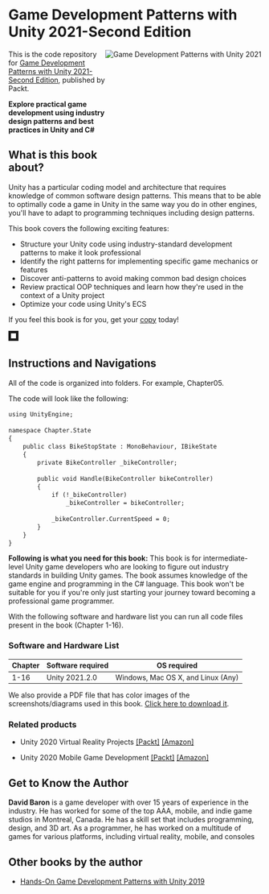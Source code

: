 # Game Development Patterns with Unity 2021-Second Edition

<a href="https://www.packtpub.com/product/game-development-patterns-with-unity-2021-second-edition/9781800200814"><img src="https://static.packt-cdn.com/products/9781800200814/cover/smaller" alt="Game Development Patterns with Unity 2021" height="256px" align="right"></a>

This is the code repository for [Game Development Patterns with Unity 2021-Second Edition](https://www.packtpub.com/product/game-development-patterns-with-unity-2021-second-edition/9781800200814), published by Packt.

**Explore practical game development using industry design patterns and best practices in Unity and C#**

## What is this book about?
Unity has a particular coding model and architecture that requires knowledge of common software design patterns. This means that to be able to optimally code a game in Unity in the same way you do in other engines, you'll have to adapt to programming techniques including design patterns.

This book covers the following exciting features: 
* Structure your Unity code using industry-standard development patterns to make it look professional
* Identify the right patterns for implementing specific game mechanics or features
* Discover anti-patterns to avoid making common bad design choices
* Review practical OOP techniques and learn how they're used in the context of a Unity project
* Optimize your code using Unity's ECS

If you feel this book is for you, get your [copy](https://www.amazon.com/dp/1800200811) today!

<a href="https://www.packtpub.com/?utm_source=github&utm_medium=banner&utm_campaign=GitHubBanner"><img src="https://raw.githubusercontent.com/PacktPublishing/GitHub/master/GitHub.png" 
alt="https://www.packtpub.com/" border="5" /></a>


## Instructions and Navigations
All of the code is organized into folders. For example, Chapter05.

The code will look like the following:
```
using UnityEngine;

namespace Chapter.State
{
    public class BikeStopState : MonoBehaviour, IBikeState
    {
        private BikeController _bikeController; 
        
        public void Handle(BikeController bikeController)
        {
            if (!_bikeController)
                _bikeController = bikeController;

            _bikeController.CurrentSpeed = 0;
        }
    }
}
```

**Following is what you need for this book:**
This book is for intermediate-level Unity game developers who are looking to figure out industry standards in building Unity games. The book assumes knowledge of the game engine and programming in the C# language. This book won't be suitable for you if you're only just starting your journey toward becoming a professional game programmer.

With the following software and hardware list you can run all code files present in the book (Chapter 1-16).

### Software and Hardware List

| Chapter  | Software required                   | OS required                        |
| -------- | ------------------------------------| -----------------------------------|
| 1-16       | Unity 2021.2.0                | Windows, Mac OS X, and Linux (Any) |



We also provide a PDF file that has color images of the screenshots/diagrams used in this book. [Click here to download it](https://static.packt-cdn.com/downloads/9781800200814_ColorImages.pdf).



### Related products <Other books you may enjoy>
* Unity 2020 Virtual Reality Projects [[Packt]](https://www.packtpub.com/product/unity-2020-virtual-reality-projects-third-edition/9781839217333) [[Amazon]](https://www.amazon.in/dp/1839217332)

* Unity 2020 Mobile Game Development [[Packt]](https://www.packtpub.com/product/unity-2020-mobile-game-development-second-edition/9781838987336) [[Amazon]](https://www.amazon.in/dp/1838987339)

## Get to Know the Author
**David Baron**
is a game developer with over 15 years of experience in the industry. He has worked for some of the top AAA, mobile, and indie game studios in Montreal, Canada. He has a skill set that includes programming, design, and 3D art. As a programmer, he has worked on a multitude of games for various platforms, including virtual reality, mobile, and consoles


## Other books by the author
* [Hands-On Game Development Patterns with Unity 2019](https://www.packtpub.com/product/hands-on-game-development-patterns-with-unity-2019/9781789349337)


